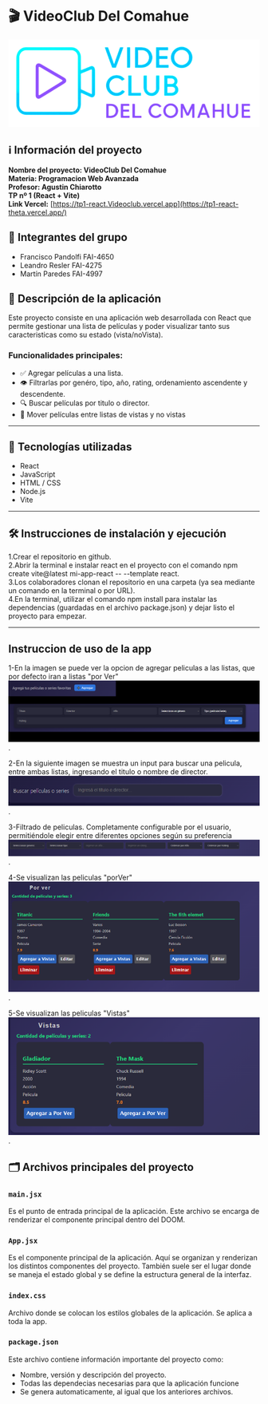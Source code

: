 # 🎬 VideoClub Del Comahue

<p align="center">
  <img src="./src/assets/logo/logoNeon.png" alt="Portada del proyecto" width="600"/>
</p>

## ℹ️ Información del proyecto

**Nombre del proyecto: VideoClub Del Comahue**  <br>
**Materia: Programacion Web Avanzada** <br>
**Profesor: Agustin Chiarotto** <br>
**TP nº 1 (React + Vite)**<br>
**Link Vercel:** [https://tp1-react.Videoclub.vercel.app](https://tp1-react-theta.vercel.app/)

## 👥 Integrantes del grupo

- Francisco Pandolfi FAI-4650
- Leandro Resler FAI-4275
- Martín Paredes FAI-4997

## 📌 Descripción de la aplicación

Este proyecto consiste en una aplicación web desarrollada con React que permite gestionar una lista de películas y poder visualizar
tanto sus caracteristicas como su estado (vista/noVista).

### Funcionalidades principales:

- ✅ Agregar películas a una lista.
- 👁️ Filtrarlas por genéro, tipo, año, rating, ordenamiento ascendente y descendente.
- 🔍 Buscar películas por titulo o director.
- 🔄 Mover películas entre listas de vistas y no vistas

---

## 🧪 Tecnologías utilizadas

- React
- JavaScript
- HTML / CSS
- Node.js
- Vite

---

## 🛠️ Instrucciones de instalación y ejecución

1.Crear el repositorio en github.<br>
2.Abrir la terminal e instalar react en el proyecto con el comando npm create vite@latest mi-app-react -- --template react.<br>
3.Los colaboradores clonan el repositorio en una carpeta (ya sea mediante un comando en la terminal o por URL).<br>
4.En la terminal, utilizar el comando npm install para instalar las dependencias (guardadas en el archivo package.json) y dejar listo el proyecto para empezar.

---

## Instruccion de uso de la app

1-En la imagen se puede ver la opcion de agregar peliculas a las listas, que por defecto iran a listas "por Ver"
![imagen agregar peliculas](./src/assets/images/agregarPelicula.png).

2-En la siguiente imagen se muestra un input para buscar una pelicula, entre ambas listas, ingresando el titulo o nombre de director.
![imagen buscador](./src/assets/images/buscar.png).

3-Filtrado de peliculas. Completamente configurable por el usuario, permitiéndole elegir entre diferentes opciones según su preferencia
![imagen filtro peliculas](./src/assets/images/filtro.png).

4-Se visualizan las peliculas "porVer"
![imagen lista peliculas por ver](./src/assets/images/porver.png).

5-Se visualizan las peliculas "Vistas"
![imagen lista peliculas por vistas](./src/assets/images/vistas.png).

## 🗂️ Archivos principales del proyecto

### `main.jsx`

Es el punto de entrada principal de la aplicación. Este archivo se encarga de renderizar el componente principal <App/> dentro del DOOM.

### `App.jsx`

Es el componente principal de la aplicación. Aquí se organizan y renderizan los distintos componentes del proyecto. También suele ser el lugar donde se maneja el estado global y se define la estructura general de la interfaz.

### `index.css`

Archivo donde se colocan los estilos globales de la aplicación.
Se aplica a toda la app.

### `package.json`

Este archivo contiene información importante del proyecto como:

- Nombre, versión y descripción del proyecto.
- Todas las dependecias necesarias para que la aplicación funcione
- Se genera automaticamente, al igual que los anteriores archivos.
